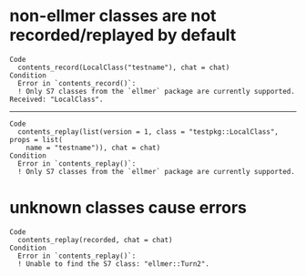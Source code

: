 # non-ellmer classes are not recorded/replayed by default

    Code
      contents_record(LocalClass("testname"), chat = chat)
    Condition
      Error in `contents_record()`:
      ! Only S7 classes from the `ellmer` package are currently supported. Received: "LocalClass".

---

    Code
      contents_replay(list(version = 1, class = "testpkg::LocalClass", props = list(
        name = "testname")), chat = chat)
    Condition
      Error in `contents_replay()`:
      ! Only S7 classes from the `ellmer` package are currently supported.

# unknown classes cause errors

    Code
      contents_replay(recorded, chat = chat)
    Condition
      Error in `contents_replay()`:
      ! Unable to find the S7 class: "ellmer::Turn2".

